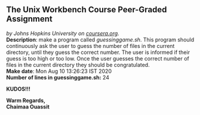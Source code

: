 ## The Unix Workbench Course Peer-Graded Assignment
*by Johns Hopkins University on [coursera.org](https://www.coursera.org/).*
\
**Description**: make a program called *guessinggame.sh*. This program should continuously ask the user to guess the number of files in the current directory, until they guess the correct number. The user is informed if their guess is too high or too low. Once the user guesses the correct number of files in the current directory they should be congratulated.
\
**Make date**: Mon Aug 10 13:26:23 IST 2020
\
**Number of lines in guessinggame.sh:** 24

**KUDOS!!!**

**Warm Regards,**
\
**Chaimaa Ouassit**
